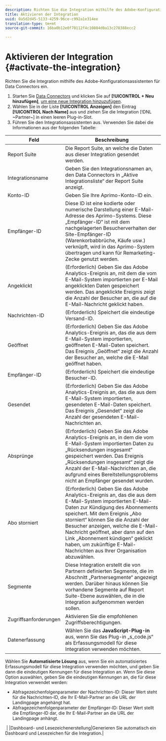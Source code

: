 ```yaml
---
description: Richten Sie die Integration mithilfe des Adobe-Konfigurationsassistenten für Data Connectors ein.
title: Aktivieren der Integration
uuid: 0a5d2d45-5133-4259-96ce-c992a1e314ee
translation-type: tm+mt
source-git-commit: 16ba0b12e0f70112f4c10804d0a13c278388ecc2

---
```



# Aktivieren der Integration {#activate-the-integration}

Richten Sie die Integration mithilfe des Adobe-Konfigurationsassistenten für Data Connectors ein.

1. Starten Sie [Data Connectors](https://marketing.adobe.com/resources/help/de_DE/genesis/c_overview.html) und klicken Sie auf **[!UICONTROL + Neu hinzufügen]**, [um eine neue Integration hinzuzufügen](https://marketing.adobe.com/resources/help/de_DE/genesis/t_add_integration.html).
1. Wählen Sie in der Liste **[!UICONTROL Anzeigen]** den Eintrag **[!UICONTROL Nach Name]** aus und ziehen Sie die Integration [!DNL ~Partner~] in einen leeren Plug-in-Slot.
1. Führen Sie den Integrationsassistenten aus. Verwenden Sie dabei die Informationen aus der folgenden Tabelle:

| Feld | Beschreibung |
|--- |--- |
| Report Suite  | Die Report Suite, an welche die Daten aus dieser Integration gesendet werden. |
| Integrationsname | Geben Sie den Integrationsnamen an, den Data Connectors in „Aktive Integrationsliste“ der Report Suite anzeigt. |
| Konto-ID | Geben Sie Ihre Aprimo-Konto-ID ein. |
| Empfänger-ID | Diese ID ist eine kodierte oder numerische Darstellung einer E-Mail-Adresse des Aprimo-Systems. Diese „Empfänger-ID“ ist mit dem nachgelagerten Besucherverhalten der Site-Empfänger-ID (Warenkorbabbrüche, Käufe usw.) verknüpft, wird in das Aprimo-System übertragen und kann für Remarketing-Zecke genutzt werden. |
| Angeklickt | (Erforderlich) Geben Sie das Adobe Analytics-Ereignis an, mit dem die vom E-Mail-System importierten per E-Mail angeklickten Daten gespeichert werden. Das angeklickte Ereignis zeigt die Anzahl der Besucher an, die auf die E-Mail-Nachricht geklickt haben. |
| Nachrichten-ID | (Erforderlich) Speichert die eindeutige Versand-ID. |
| Geöffnet | (Erforderlich) Geben Sie das Adobe Analytics-Ereignis an, das die aus dem E-Mail-System importierten, geöffneten E-Mail-Daten speichert. Das Ereignis „Geöffnet“ zeigt die Anzahl der Besucher an, welche die E-Mail geöffnet haben. |
| Empfänger-ID | (Erforderlich) Speichert die eindeutige Besucher-ID. |
| Gesendet | (Erforderlich) Geben Sie das Adobe Analytics-Ereignis an, das die aus dem E-Mail-System importierten, gesendeten E-Mail-Daten speichert. Das Ereignis „Gesendet“ zeigt die Anzahl der gesendeten E-Mail-Nachrichten an. |
| Absprünge | (Erforderlich) Geben Sie das Adobe Analytics-Ereignis an, in dem die vom E-Mail-System importierten Daten zu „Rücksendungen insgesamt“ gespeichert werden. Das Ereignis „Rücksendungen insgesamt“ zeigt die Anzahl der E-Mail-Nachrichten an, die aufgrund eines Bereitstellungsproblems nicht an Empfänger gesendet wurden. |
| Abo storniert | (Erforderlich) Geben Sie das Adobe Analytics-Ereignis an, das die aus dem E-Mail-System importierten E-Mail-Daten zur Kündigung des Abonnements speichert. Mit dem Ereignis „Abo storniert“ können Sie die Anzahl der Besucher anzeigen, welche die E-Mail-Nachricht geöffnet, aber dann auf den Link „Abonnement kündigen“ geklickt haben, um zukünftige E-Mail-Nachrichten aus Ihrer Organisation abzuwählen. |
| Segmente | Diese Integration erstellt die von Partnern definierten Segmente, die im Abschnitt „Partnersegmente“ angezeigt werden. Darüber hinaus können Sie vorhandene Segmente auf Report Suite-Ebene auswählen, die in die Integration aufgenommen werden sollen. |
| Zugriffsanforderungen | Aktivieren Sie die empfohlenen Zugriffsberechtigungen. |
| Datenerfassung | Wählen Sie das **JavaScript-Plug-in** aus, wenn Sie das Plug-in „s_code.js“ als Erfassungsmodell für diese Integration verwenden möchten. |
Wählen Sie **Automatisierte Lösung** aus, wenn Sie ein automatisiertes Erfassungsmodell für diese Integration verwenden möchten, und geben Sie dann die eindeutigen Kennungen für diese Integration an. Wenn Sie diese Option auswählen, geben Sie die eindeutigen Kennungen an, die für diese Integration verwendet werden:
<ul><li>Abfragezeichenfolgenparameter der Nachrichten-ID: Dieser Wert steht für die Nachrichten-ID, die Ihr E-Mail-Partner an die URL der Landingpage angehängt hat.</li>
<li>Abfragezeichenfolgenparameter der Empfänger-ID: Dieser Wert stellt die Empfänger-ID dar, die Ihr E-Mail-Partner an die URL der Landingpage anhängt.</li></ul> |
|Dashboard- und Lesezeichenerstellung|Generieren Sie automatisch ein Dashboard und Lesezeichen für die Integration.|
